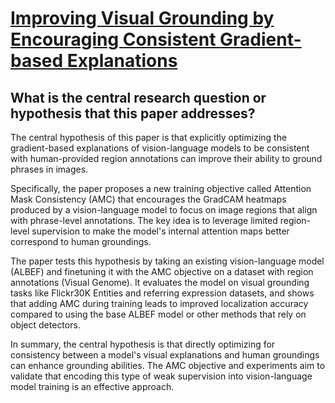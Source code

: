 # [Improving Visual Grounding by Encouraging Consistent Gradient-based   Explanations](https://arxiv.org/abs/2206.15462)

## What is the central research question or hypothesis that this paper addresses?

 The central hypothesis of this paper is that explicitly optimizing the gradient-based explanations of vision-language models to be consistent with human-provided region annotations can improve their ability to ground phrases in images. 

Specifically, the paper proposes a new training objective called Attention Mask Consistency (AMC) that encourages the GradCAM heatmaps produced by a vision-language model to focus on image regions that align with phrase-level annotations. The key idea is to leverage limited region-level supervision to make the model's internal attention maps better correspond to human groundings.

The paper tests this hypothesis by taking an existing vision-language model (ALBEF) and finetuning it with the AMC objective on a dataset with region annotations (Visual Genome). It evaluates the model on visual grounding tasks like Flickr30K Entities and referring expression datasets, and shows that adding AMC during training leads to improved localization accuracy compared to using the base ALBEF model or other methods that rely on object detectors.

In summary, the central hypothesis is that directly optimizing for consistency between a model's visual explanations and human groundings can enhance grounding abilities. The AMC objective and experiments aim to validate that encoding this type of weak supervision into vision-language model training is an effective approach.
